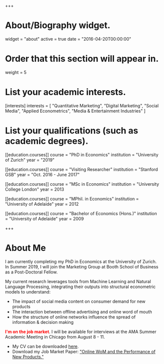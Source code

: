 +++
# About/Biography widget.
widget = "about"
active = true
date = "2016-04-20T00:00:00"

# Order that this section will appear in.
weight = 5

# List your academic interests.
[interests]
  interests = [
    "Quantitative Marketing",
    "Digital Marketing",
    "Social Media",
    "Applied Econometrics",
    "Media & Entertainment Industries"
  ]

# List your qualifications (such as academic degrees).
[[education.courses]]
  course = "PhD in Economics"
  institution = "University of Zurich"
  year = "2019"

[[education.courses]]
  course = "Visiting Researcher"
  institution = "Stanford GSB"
  year = "Oct. 2016 - June 2017"

[[education.courses]]
  course = "MSc in Economics"
  institution = "University College London"
  year = 2013

[[education.courses]]
  course = "MPhil. in Economics"
  institution = "University of Adelaide"
  year = 2012

[[education.courses]]
  course = "Bachelor of Economics (Hons.)"
  institution = "University of Adelaide"
  year = 2009
 
+++

# About Me

I am currently completing my PhD in Economics at the University of Zurich.
In Summer 2019, I will join the Marketing Group at Booth School of Business as a Post-Doctoral Fellow.

My current research leverages tools from Machine Learning and Natural Language Processing, integrating their outputs into structural econometric models to understand:

* The impact of social media content on consumer demand for new products
* The interaction between offline advertising and online word of mouth
* How the structure of online networks influence the spread of information & decision making

<strong style="color: red;">I'm on the job market</strong>. I will be available for interviews at the AMA Summer Academic Meeting in Chicago from August 8 - 11.

* My CV can be downloaded [here](files/lachlandeer-cv.pdf).
* Download my Job Market Paper: ["Online WoM and the Performance of New Products."](files/lachlandeer-cv.pdf)

